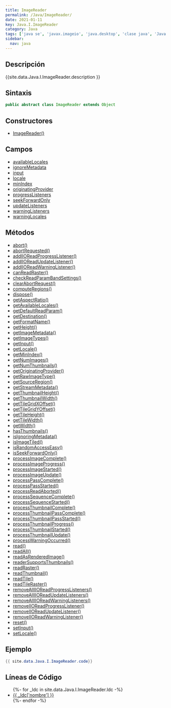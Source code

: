 ```yaml
---
title: ImageReader
permalink: /Java/ImageReader/
date: 2021-01-11
key: Java.I.ImageReader
category: Java
tags: ['java se', 'javax.imageio', 'java.desktop', 'clase java', 'Java 1.0']
sidebar: 
  nav: java
---
```


## Descripción
{{site.data.Java.I.ImageReader.description }}

## Sintaxis
~~~java
public abstract class ImageReader extends Object
~~~

## Constructores
* [ImageReader()](/Java/ImageReader/ImageReader/)

## Campos
* [availableLocales](/Java/ImageReader/availableLocales)
* [ignoreMetadata](/Java/ImageReader/ignoreMetadata)
* [input](/Java/ImageReader/input)
* [locale](/Java/ImageReader/locale)
* [minIndex](/Java/ImageReader/minIndex)
* [originatingProvider](/Java/ImageReader/originatingProvider)
* [progressListeners](/Java/ImageReader/progressListeners)
* [seekForwardOnly](/Java/ImageReader/seekForwardOnly)
* [updateListeners](/Java/ImageReader/updateListeners)
* [warningListeners](/Java/ImageReader/warningListeners)
* [warningLocales](/Java/ImageReader/warningLocales)

## Métodos
* [abort()](/Java/ImageReader/abort)
* [abortRequested()](/Java/ImageReader/abortRequested)
* [addIIOReadProgressListener()](/Java/ImageReader/addIIOReadProgressListener)
* [addIIOReadUpdateListener()](/Java/ImageReader/addIIOReadUpdateListener)
* [addIIOReadWarningListener()](/Java/ImageReader/addIIOReadWarningListener)
* [canReadRaster()](/Java/ImageReader/canReadRaster)
* [checkReadParamBandSettings()](/Java/ImageReader/checkReadParamBandSettings)
* [clearAbortRequest()](/Java/ImageReader/clearAbortRequest)
* [computeRegions()](/Java/ImageReader/computeRegions)
* [dispose()](/Java/ImageReader/dispose)
* [getAspectRatio()](/Java/ImageReader/getAspectRatio)
* [getAvailableLocales()](/Java/ImageReader/getAvailableLocales)
* [getDefaultReadParam()](/Java/ImageReader/getDefaultReadParam)
* [getDestination()](/Java/ImageReader/getDestination)
* [getFormatName()](/Java/ImageReader/getFormatName)
* [getHeight()](/Java/ImageReader/getHeight)
* [getImageMetadata()](/Java/ImageReader/getImageMetadata)
* [getImageTypes()](/Java/ImageReader/getImageTypes)
* [getInput()](/Java/ImageReader/getInput)
* [getLocale()](/Java/ImageReader/getLocale)
* [getMinIndex()](/Java/ImageReader/getMinIndex)
* [getNumImages()](/Java/ImageReader/getNumImages)
* [getNumThumbnails()](/Java/ImageReader/getNumThumbnails)
* [getOriginatingProvider()](/Java/ImageReader/getOriginatingProvider)
* [getRawImageType()](/Java/ImageReader/getRawImageType)
* [getSourceRegion()](/Java/ImageReader/getSourceRegion)
* [getStreamMetadata()](/Java/ImageReader/getStreamMetadata)
* [getThumbnailHeight()](/Java/ImageReader/getThumbnailHeight)
* [getThumbnailWidth()](/Java/ImageReader/getThumbnailWidth)
* [getTileGridXOffset()](/Java/ImageReader/getTileGridXOffset)
* [getTileGridYOffset()](/Java/ImageReader/getTileGridYOffset)
* [getTileHeight()](/Java/ImageReader/getTileHeight)
* [getTileWidth()](/Java/ImageReader/getTileWidth)
* [getWidth()](/Java/ImageReader/getWidth)
* [hasThumbnails()](/Java/ImageReader/hasThumbnails)
* [isIgnoringMetadata()](/Java/ImageReader/isIgnoringMetadata)
* [isImageTiled()](/Java/ImageReader/isImageTiled)
* [isRandomAccessEasy()](/Java/ImageReader/isRandomAccessEasy)
* [isSeekForwardOnly()](/Java/ImageReader/isSeekForwardOnly)
* [processImageComplete()](/Java/ImageReader/processImageComplete)
* [processImageProgress()](/Java/ImageReader/processImageProgress)
* [processImageStarted()](/Java/ImageReader/processImageStarted)
* [processImageUpdate()](/Java/ImageReader/processImageUpdate)
* [processPassComplete()](/Java/ImageReader/processPassComplete)
* [processPassStarted()](/Java/ImageReader/processPassStarted)
* [processReadAborted()](/Java/ImageReader/processReadAborted)
* [processSequenceComplete()](/Java/ImageReader/processSequenceComplete)
* [processSequenceStarted()](/Java/ImageReader/processSequenceStarted)
* [processThumbnailComplete()](/Java/ImageReader/processThumbnailComplete)
* [processThumbnailPassComplete()](/Java/ImageReader/processThumbnailPassComplete)
* [processThumbnailPassStarted()](/Java/ImageReader/processThumbnailPassStarted)
* [processThumbnailProgress()](/Java/ImageReader/processThumbnailProgress)
* [processThumbnailStarted()](/Java/ImageReader/processThumbnailStarted)
* [processThumbnailUpdate()](/Java/ImageReader/processThumbnailUpdate)
* [processWarningOccurred()](/Java/ImageReader/processWarningOccurred)
* [read()](/Java/ImageReader/read)
* [readAll()](/Java/ImageReader/readAll)
* [readAsRenderedImage()](/Java/ImageReader/readAsRenderedImage)
* [readerSupportsThumbnails()](/Java/ImageReader/readerSupportsThumbnails)
* [readRaster()](/Java/ImageReader/readRaster)
* [readThumbnail()](/Java/ImageReader/readThumbnail)
* [readTile()](/Java/ImageReader/readTile)
* [readTileRaster()](/Java/ImageReader/readTileRaster)
* [removeAllIIOReadProgressListeners()](/Java/ImageReader/removeAllIIOReadProgressListeners)
* [removeAllIIOReadUpdateListeners()](/Java/ImageReader/removeAllIIOReadUpdateListeners)
* [removeAllIIOReadWarningListeners()](/Java/ImageReader/removeAllIIOReadWarningListeners)
* [removeIIOReadProgressListener()](/Java/ImageReader/removeIIOReadProgressListener)
* [removeIIOReadUpdateListener()](/Java/ImageReader/removeIIOReadUpdateListener)
* [removeIIOReadWarningListener()](/Java/ImageReader/removeIIOReadWarningListener)
* [reset()](/Java/ImageReader/reset)
* [setInput()](/Java/ImageReader/setInput)
* [setLocale()](/Java/ImageReader/setLocale)

## Ejemplo
~~~java
{{ site.data.Java.I.ImageReader.code}}
~~~

## Líneas de Código
<ul>
{%- for _ldc in site.data.Java.I.ImageReader.ldc -%}
   <li>
       <a href="{{_ldc['url'] }}">{{ _ldc['nombre'] }}</a>
   </li>
{%- endfor -%}
</ul>
